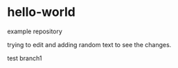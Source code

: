 # hello-world
example repository

trying to edit and adding random text to see the changes.

test branch1
